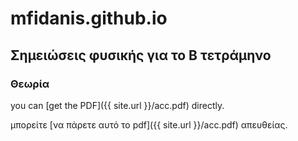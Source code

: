 # mfidanis.github.io
## Σημειώσεις φυσικής για το Β τετράμηνο
### Θεωρία
you can [get the PDF]({{ site.url }}/acc.pdf) directly.

μπορείτε [να πάρετε αυτό το pdf]({{ site.url }}/acc.pdf) απευθείας.
